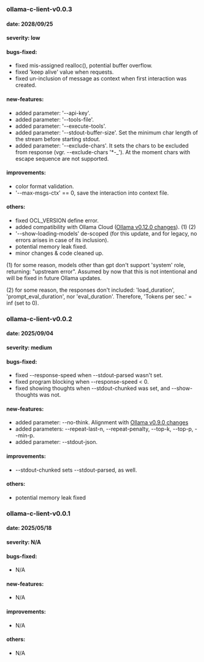 ### ollama-c-lient-v0.0.3
#### date: 2028/09/25
#### severity: low
#### bugs-fixed:
- fixed mis-assigned realloc(), potential buffer overflow.
- fixed 'keep alive' value when requests.
- fixed un-inclusion of message as context when first interaction was created. 
#### new-features:
- added parameter: '--api-key'.
- added parameter: '--tools-file'.
- added parameter: '--execute-tools'.
- added parameter: '--stdout-buffer-size'. Set the minimum char length of the stream before starting stdout.
- added parameter: '--exclude-chars'. It sets the chars to be excluded from response (vgr. --exclude-chars '*-_'). At the moment chars with escape sequence are not supported. 
#### improvements:
- color format validation.
- '--max-msgs-ctx' == 0, save the interaction into context file.
#### others:
- fixed OCL_VERSION define error.
- added compatibility with Ollama Cloud ([Ollama v0.12.0 changes](https://github.com/ollama/ollama/releases/tag/v0.12.0)). (1) (2)
- '--show-loading-models' de-scoped (for this update, and for legacy, no errors arises in case of its inclusion).
- potential memory leak fixed.
- minor changes & code cleaned up.

(1) for some reason, models other than gpt don't support 'system' role, returning: "upstream error". Assumed by now that this is not intentional and will be fixed in future Ollama updates. 

(2) for some reason, the responses don't included: 'load_duration', 'prompt_eval_duration', nor 'eval_duration'. Therefore, 'Tokens per sec.' = inf (set to 0).

### ollama-c-lient-v0.0.2
#### date: 2025/09/04
#### severity: medium
#### bugs-fixed:
- fixed --response-speed when --stdout-parsed wasn't set.
- fixed program blocking when --response-speed < 0.
- fixed showing thoughts when --stdout-chunked was set, and --show-thoughts was not.
#### new-features:
- added parameter: --no-think. Alignment with [Ollama v0.9.0 changes](https://github.com/ollama/ollama/releases/tag/v0.9.0)
- added parameters: --repeat-last-n, --repeat-penalty, --top-k, --top-p, --min-p. 
- added parameter: --stdout-json.
#### improvements:
- --stdout-chunked sets --stdout-parsed, as well.
#### others:
- potential memory leak fixed

### ollama-c-lient-v0.0.1
#### date: 2025/05/18
#### severity: N/A
#### bugs-fixed:
- N/A
#### new-features:
- N/A
#### improvements:
- N/A
#### others:
- N/A
